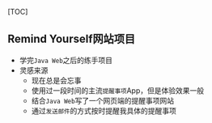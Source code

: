 [TOC]



## Remind Yourself网站项目

+ 学完`Java Web`之后的练手项目
+ 灵感来源
    + 现在总是会忘事
    + 使用过一段时间的主流`提醒事项`App，但是体验效果一般
    + 结合`Java Web`写了一个网页端的提醒事项网站
    + 通过`发送邮件`的方式按时提醒我具体的提醒事项


